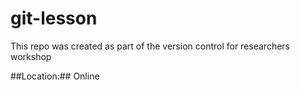 # git-lesson

This repo was created as part of the version control for researchers workshop

##Location:## Online

